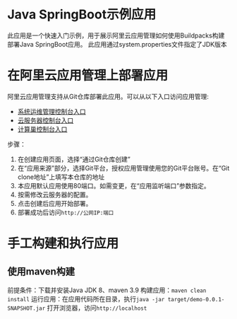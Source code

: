 # Java SpringBoot示例应用
此应用是一个快速入门示例，用于展示阿里云应用管理如何使用Buildpacks构建部署Java SpringBoot应用。
此应用通过system.properties文件指定了JDK版本

# 在阿里云应用管理上部署应用
阿里云应用管理支持从Git仓库部署此应用。可以从以下入口访问应用管理:

- [系统运维管理控制台入口](https://oos.console.aliyun.com/app)
- [云服务器控制台入口](https://ecs.console.aliyun.com/app)
- [计算巢控制台入口](https://computenest.console.aliyun.com/app)

步骤：
1. 在创建应用页面，选择“通过Git仓库创建”
2. 在“应用来源”部分，选择Git平台，授权应用管理使用您的Git平台账号。在“Git clone地址”上填写本仓库的地址
4. 本应用默认应用使用80端口。如需变更，在“应用监听端口”参数指定。
5. 按需修改云服务器的配置。
6. 点击创建后应用开始部署。
7. 部署成功后访问`http://公网IP:端口`

# 手工构建和执行应用

## 使用maven构建
前提条件：下载并安装Java JDK 8、maven 3.9
构建应用：`maven clean install`
运行应用：在应用代码所在目录，执行`java -jar target/demo-0.0.1-SNAPSHOT.jar`
打开浏览器，访问`http://localhost`
